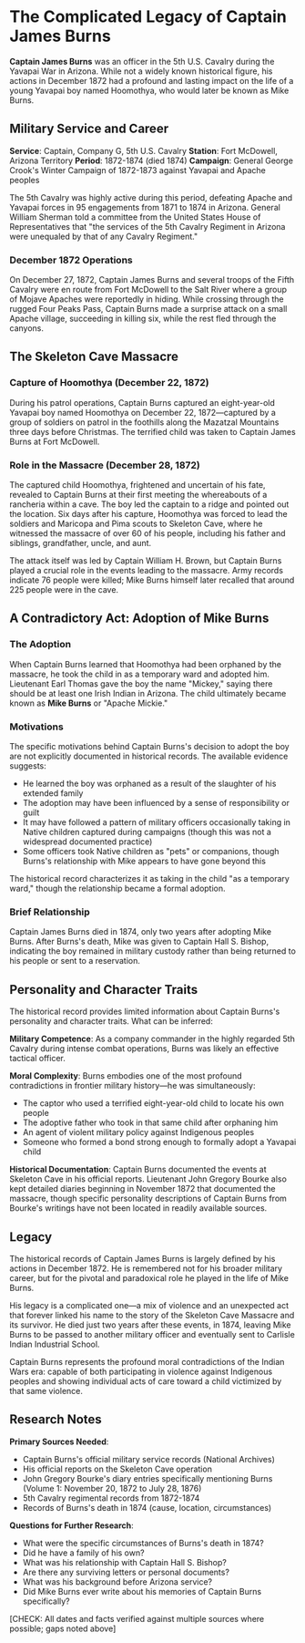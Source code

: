# The Complicated Legacy of Captain James Burns

**Captain James Burns** was an officer in the 5th U.S. Cavalry during the Yavapai War in Arizona. While not a widely known historical figure, his actions in December 1872 had a profound and lasting impact on the life of a young Yavapai boy named Hoomothya, who would later be known as Mike Burns.

## Military Service and Career

**Service**: Captain, Company G, 5th U.S. Cavalry
**Station**: Fort McDowell, Arizona Territory
**Period**: 1872-1874 (died 1874)
**Campaign**: General George Crook's Winter Campaign of 1872-1873 against Yavapai and Apache peoples

The 5th Cavalry was highly active during this period, defeating Apache and Yavapai forces in 95 engagements from 1871 to 1874 in Arizona. General William Sherman told a committee from the United States House of Representatives that "the services of the 5th Cavalry Regiment in Arizona were unequaled by that of any Cavalry Regiment."

### December 1872 Operations

On December 27, 1872, Captain James Burns and several troops of the Fifth Cavalry were en route from Fort McDowell to the Salt River where a group of Mojave Apaches were reportedly in hiding. While crossing through the rugged Four Peaks Pass, Captain Burns made a surprise attack on a small Apache village, succeeding in killing six, while the rest fled through the canyons.

## The Skeleton Cave Massacre

### Capture of Hoomothya (December 22, 1872)

During his patrol operations, Captain Burns captured an eight-year-old Yavapai boy named Hoomothya on December 22, 1872—captured by a group of soldiers on patrol in the foothills along the Mazatzal Mountains three days before Christmas. The terrified child was taken to Captain James Burns at Fort McDowell.

### Role in the Massacre (December 28, 1872)

The captured child Hoomothya, frightened and uncertain of his fate, revealed to Captain Burns at their first meeting the whereabouts of a rancheria within a cave. The boy led the captain to a ridge and pointed out the location. Six days after his capture, Hoomothya was forced to lead the soldiers and Maricopa and Pima scouts to Skeleton Cave, where he witnessed the massacre of over 60 of his people, including his father and siblings, grandfather, uncle, and aunt.

The attack itself was led by Captain William H. Brown, but Captain Burns played a crucial role in the events leading to the massacre. Army records indicate 76 people were killed; Mike Burns himself later recalled that around 225 people were in the cave.

## A Contradictory Act: Adoption of Mike Burns

### The Adoption

When Captain Burns learned that Hoomothya had been orphaned by the massacre, he took the child in as a temporary ward and adopted him. Lieutenant Earl Thomas gave the boy the name "Mickey," saying there should be at least one Irish Indian in Arizona. The child ultimately became known as **Mike Burns** or "Apache Mickie."

### Motivations

The specific motivations behind Captain Burns's decision to adopt the boy are not explicitly documented in historical records. The available evidence suggests:

- He learned the boy was orphaned as a result of the slaughter of his extended family
- The adoption may have been influenced by a sense of responsibility or guilt
- It may have followed a pattern of military officers occasionally taking in Native children captured during campaigns (though this was not a widespread documented practice)
- Some officers took Native children as "pets" or companions, though Burns's relationship with Mike appears to have gone beyond this

The historical record characterizes it as taking in the child "as a temporary ward," though the relationship became a formal adoption.

### Brief Relationship

Captain James Burns died in 1874, only two years after adopting Mike Burns. After Burns's death, Mike was given to Captain Hall S. Bishop, indicating the boy remained in military custody rather than being returned to his people or sent to a reservation.

## Personality and Character Traits

The historical record provides limited information about Captain Burns's personality and character traits. What can be inferred:

**Military Competence**: As a company commander in the highly regarded 5th Cavalry during intense combat operations, Burns was likely an effective tactical officer.

**Moral Complexity**: Burns embodies one of the most profound contradictions in frontier military history—he was simultaneously:
- The captor who used a terrified eight-year-old child to locate his own people
- The adoptive father who took in that same child after orphaning him
- An agent of violent military policy against Indigenous peoples
- Someone who formed a bond strong enough to formally adopt a Yavapai child

**Historical Documentation**: Captain Burns documented the events at Skeleton Cave in his official reports. Lieutenant John Gregory Bourke also kept detailed diaries beginning in November 1872 that documented the massacre, though specific personality descriptions of Captain Burns from Bourke's writings have not been located in readily available sources.

## Legacy

The historical records of Captain James Burns is largely defined by his actions in December 1872. He is remembered not for his broader military career, but for the pivotal and paradoxical role he played in the life of Mike Burns.

His legacy is a complicated one—a mix of violence and an unexpected act that forever linked his name to the story of the Skeleton Cave Massacre and its survivor. He died just two years after these events, in 1874, leaving Mike Burns to be passed to another military officer and eventually sent to Carlisle Indian Industrial School.

Captain Burns represents the profound moral contradictions of the Indian Wars era: capable of both participating in violence against Indigenous peoples and showing individual acts of care toward a child victimized by that same violence.

## Research Notes

**Primary Sources Needed**:
- Captain Burns's official military service records (National Archives)
- His official reports on the Skeleton Cave operation
- John Gregory Bourke's diary entries specifically mentioning Burns (Volume 1: November 20, 1872 to July 28, 1876)
- 5th Cavalry regimental records from 1872-1874
- Records of Burns's death in 1874 (cause, location, circumstances)

**Questions for Further Research**:
- What were the specific circumstances of Burns's death in 1874?
- Did he have a family of his own?
- What was his relationship with Captain Hall S. Bishop?
- Are there any surviving letters or personal documents?
- What was his background before Arizona service?
- Did Mike Burns ever write about his memories of Captain Burns specifically?

[CHECK: All dates and facts verified against multiple sources where possible; gaps noted above]
